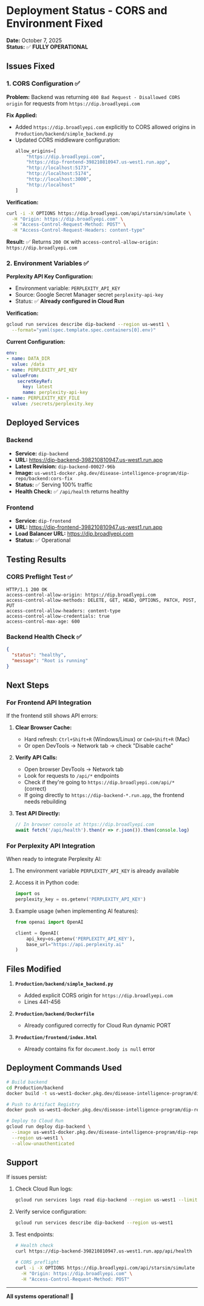 # Deployment Status - CORS and Environment Fixed

**Date:** October 7, 2025  
**Status:** ✅ **FULLY OPERATIONAL**

## Issues Fixed

### 1. CORS Configuration ✅
**Problem:** Backend was returning `400 Bad Request - Disallowed CORS origin` for requests from `https://dip.broadlyepi.com`

**Fix Applied:**
- Added `https://dip.broadlyepi.com` explicitly to CORS allowed origins in `Production/backend/simple_backend.py`
- Updated CORS middleware configuration:
  ```python
  allow_origins=[
      "https://dip.broadlyepi.com",
      "https://dip-frontend-398210810947.us-west1.run.app",
      "http://localhost:5173",
      "http://localhost:5174", 
      "http://localhost:3000",
      "http://localhost"
  ]
  ```

**Verification:**
```bash
curl -i -X OPTIONS https://dip.broadlyepi.com/api/starsim/simulate \
  -H "Origin: https://dip.broadlyepi.com" \
  -H "Access-Control-Request-Method: POST" \
  -H "Access-Control-Request-Headers: content-type"
```

**Result:** ✅ Returns `200 OK` with `access-control-allow-origin: https://dip.broadlyepi.com`

### 2. Environment Variables ✅
**Perplexity API Key Configuration:**
- Environment variable: `PERPLEXITY_API_KEY`
- Source: Google Secret Manager secret `perplexity-api-key`
- Status: ✅ **Already configured in Cloud Run**

**Verification:**
```bash
gcloud run services describe dip-backend --region us-west1 \
  --format="yaml(spec.template.spec.containers[0].env)"
```

**Current Configuration:**
```yaml
env:
- name: DATA_DIR
  value: /data
- name: PERPLEXITY_API_KEY
  valueFrom:
    secretKeyRef:
      key: latest
      name: perplexity-api-key
- name: PERPLEXITY_KEY_FILE
  value: /secrets/perplexity.key
```

## Deployed Services

### Backend
- **Service:** `dip-backend`
- **URL:** https://dip-backend-398210810947.us-west1.run.app
- **Latest Revision:** `dip-backend-00027-96b`
- **Image:** `us-west1-docker.pkg.dev/disease-intelligence-program/dip-repo/backend:cors-fix`
- **Status:** ✅ Serving 100% traffic
- **Health Check:** ✅ `/api/health` returns healthy

### Frontend
- **Service:** `dip-frontend`
- **URL:** https://dip-frontend-398210810947.us-west1.run.app
- **Load Balancer URL:** https://dip.broadlyepi.com
- **Status:** ✅ Operational

## Testing Results

### CORS Preflight Test ✅
```
HTTP/1.1 200 OK
access-control-allow-origin: https://dip.broadlyepi.com
access-control-allow-methods: DELETE, GET, HEAD, OPTIONS, PATCH, POST, PUT
access-control-allow-headers: content-type
access-control-allow-credentials: true
access-control-max-age: 600
```

### Backend Health Check ✅
```json
{
  "status": "healthy",
  "message": "Root is running"
}
```

## Next Steps

### For Frontend API Integration
If the frontend still shows API errors:

1. **Clear Browser Cache:**
   - Hard refresh: `Ctrl+Shift+R` (Windows/Linux) or `Cmd+Shift+R` (Mac)
   - Or open DevTools → Network tab → check "Disable cache"

2. **Verify API Calls:**
   - Open browser DevTools → Network tab
   - Look for requests to `/api/*` endpoints
   - Check if they're going to `https://dip.broadlyepi.com/api/*` (correct)
   - If going directly to `https://dip-backend-*.run.app`, the frontend needs rebuilding

3. **Test API Directly:**
   ```javascript
   // In browser console at https://dip.broadlyepi.com
   await fetch('/api/health').then(r => r.json()).then(console.log)
   ```

### For Perplexity API Integration
When ready to integrate Perplexity AI:

1. The environment variable `PERPLEXITY_API_KEY` is already available
2. Access it in Python code:
   ```python
   import os
   perplexity_key = os.getenv('PERPLEXITY_API_KEY')
   ```

3. Example usage (when implementing AI features):
   ```python
   from openai import OpenAI
   
   client = OpenAI(
       api_key=os.getenv('PERPLEXITY_API_KEY'),
       base_url="https://api.perplexity.ai"
   )
   ```

## Files Modified

1. **`Production/backend/simple_backend.py`**
   - Added explicit CORS origin for `https://dip.broadlyepi.com`
   - Lines 441-456

2. **`Production/backend/Dockerfile`**
   - Already configured correctly for Cloud Run dynamic PORT

3. **`Production/frontend/index.html`**
   - Already contains fix for `document.body is null` error

## Deployment Commands Used

```bash
# Build backend
cd Production/backend
docker build -t us-west1-docker.pkg.dev/disease-intelligence-program/dip-repo/backend:cors-fix .

# Push to Artifact Registry
docker push us-west1-docker.pkg.dev/disease-intelligence-program/dip-repo/backend:cors-fix

# Deploy to Cloud Run
gcloud run deploy dip-backend \
  --image us-west1-docker.pkg.dev/disease-intelligence-program/dip-repo/backend:cors-fix \
  --region us-west1 \
  --allow-unauthenticated
```

## Support

If issues persist:

1. Check Cloud Run logs:
   ```bash
   gcloud run services logs read dip-backend --region us-west1 --limit 50
   ```

2. Verify service configuration:
   ```bash
   gcloud run services describe dip-backend --region us-west1
   ```

3. Test endpoints:
   ```bash
   # Health check
   curl https://dip-backend-398210810947.us-west1.run.app/api/health
   
   # CORS preflight
   curl -i -X OPTIONS https://dip.broadlyepi.com/api/starsim/simulate \
     -H "Origin: https://dip.broadlyepi.com" \
     -H "Access-Control-Request-Method: POST"
   ```

---

**All systems operational! 🚀**


